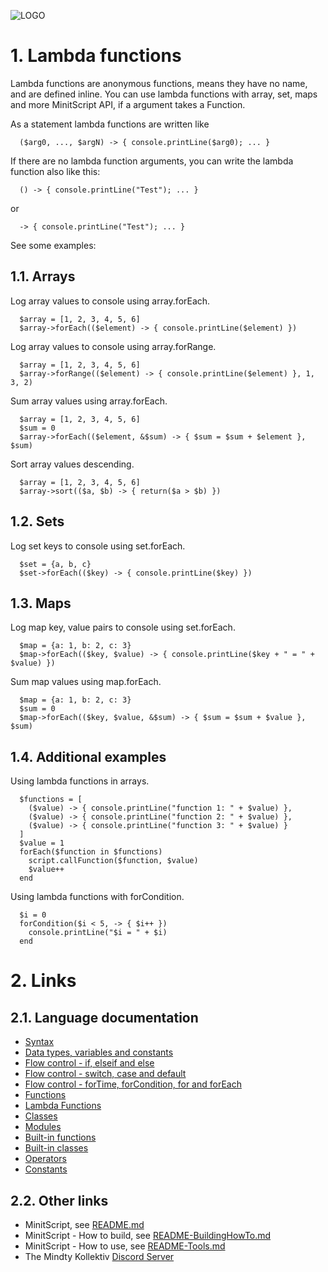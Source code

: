 ![LOGO](https://raw.githubusercontent.com/andreasdr/minitscript/master/resources/github/minitscript-logo.png)

# 1. Lambda functions

Lambda functions are anonymous functions, means they have no name, and are defined inline. You can use lambda functions with array, set, maps and more MinitScript API, if a argument takes a Function.

As a statement lambda functions are written like 

```
  ($arg0, ..., $argN) -> { console.printLine($arg0); ... }
```

If there are no lambda function arguments, you can write the lambda function also like this:

```
  () -> { console.printLine("Test"); ... }
```

or
```
  -> { console.printLine("Test"); ... }
```

See some examples:

## 1.1. Arrays

Log array values to console using array.forEach.

```
  $array = [1, 2, 3, 4, 5, 6]
  $array->forEach(($element) -> { console.printLine($element) })
```

Log array values to console using array.forRange.

```
  $array = [1, 2, 3, 4, 5, 6]
  $array->forRange(($element) -> { console.printLine($element) }, 1, 3, 2)
```

Sum array values using array.forEach.

```
  $array = [1, 2, 3, 4, 5, 6]
  $sum = 0
  $array->forEach(($element, &$sum) -> { $sum = $sum + $element }, $sum)
```

Sort array values descending.

```
  $array = [1, 2, 3, 4, 5, 6]
  $array->sort(($a, $b) -> { return($a > $b) })
```

## 1.2. Sets

Log set keys to console using set.forEach.

```
  $set = {a, b, c}
  $set->forEach(($key) -> { console.printLine($key) })
```

## 1.3. Maps

Log map key, value pairs to console using set.forEach.
```
  $map = {a: 1, b: 2, c: 3}
  $map->forEach(($key, $value) -> { console.printLine($key + " = " + $value) })
```

Sum map values using map.forEach.

```
  $map = {a: 1, b: 2, c: 3}
  $sum = 0
  $map->forEach(($key, $value, &$sum) -> { $sum = $sum + $value }, $sum)
```

## 1.4. Additional examples

Using lambda functions in arrays.

```
  $functions = [
    ($value) -> { console.printLine("function 1: " + $value) },
    ($value) -> { console.printLine("function 2: " + $value) },
    ($value) -> { console.printLine("function 3: " + $value) }
  ]
  $value = 1
  forEach($function in $functions)
    script.callFunction($function, $value)
    $value++
  end
```

Using lambda functions with forCondition.

```
  $i = 0
  forCondition($i < 5, -> { $i++ })
    console.printLine("$i = " + $i)
  end
```

# 2. Links

## 2.1. Language documentation
- [Syntax](./README-Syntax.md)
- [Data types, variables and constants](./README-DataTypes.md)
- [Flow control - if, elseif and else](./README-FlowControl-Conditions.md)
- [Flow control - switch, case and default](./README-FlowControl-Conditions2.md)
- [Flow control - forTime, forCondition, for and forEach](./README-FlowControl-Loops.md)
- [Functions](./README-Functions.md)
- [Lambda Functions](./README-Lambda-Functions.md)
- [Classes](./README-Classes.md)
- [Modules](./README-Modules.md)
- [Built-in functions](./README-BuiltIn-Functions.md)
- [Built-in classes](./README-BuiltIn-Classes.md)
- [Operators](./README-Operators.md)
- [Constants](./README-Constants.md)

## 2.2. Other links

- MinitScript, see [README.md](../README.md)
- MinitScript - How to build, see [README-BuildingHowTo.md](../README-BuildingHowTo.md)
- MinitScript - How to use, see [README-Tools.md](../README-Tools.md)
- The Mindty Kollektiv [Discord Server](https://discord.gg/Na4ACaFD)
